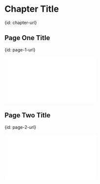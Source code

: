 # Chapter Title
{id: chapter-url}

## Page One Title
{id: page-1-url}

![This Title](sample/do.py)

## Page Two Title
{id: page-2-url}

![](sample/do.py)

